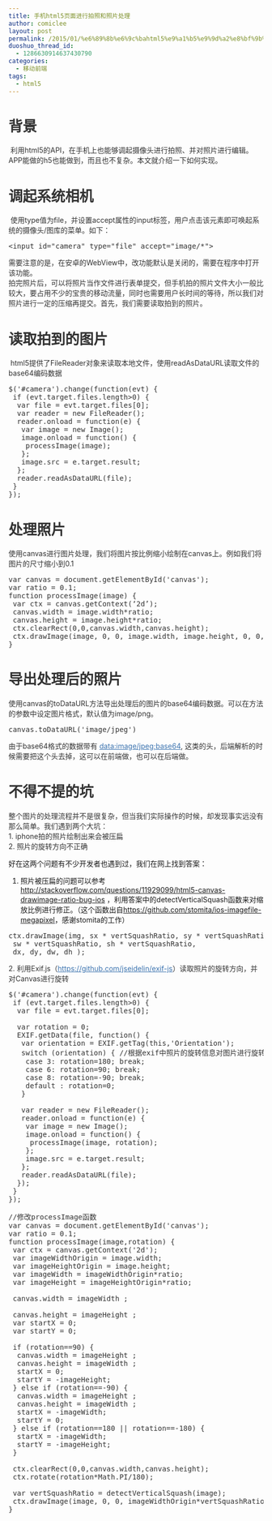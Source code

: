 ```yaml
---
title: 手机html5页面进行拍照和照片处理
author: comiclee
layout: post
permalink: /2015/01/%e6%89%8b%e6%9c%bahtml5%e9%a1%b5%e9%9d%a2%e8%bf%9b%e8%a1%8c%e6%8b%8d%e7%85%a7%e5%92%8c%e7%85%a7%e7%89%87%e5%a4%84%e7%90%86
duoshuo_thread_id:
  - 1286630914637430790
categories:
  - 移动前端
tags:
  - html5
---
```

<h1 id="id-手机html5页面进行拍照和照片处理-背景" style="color: #333333;">
  <strong>背景</strong>
</h1>

<p style="color: #333333;">
   利用html5的API，在手机上也能够调起摄像头进行拍照、并对照片进行编辑。APP能做的h5也能做到，而且也不复杂。本文就介绍一下如何实现。
</p>

<!--more-->

<h1 id="id-手机html5页面进行拍照和照片处理-调起系统相机" style="color: #333333;">
  <strong>调起系统相机</strong>
</h1>

<p style="color: #333333;">
   使用type值为file，并设置accept属性的input标签，用户点击该元素即可唤起系统的摄像头/图库的菜单。如下：
</p>

<pre style="color: #333333;">&lt;input id="camera" type="file" accept="image/*"&gt;</pre>

<div class="table-wrap" style="color: #333333;">
</div>

<p style="color: #333333;">
  需要注意的是，在安卓的WebView中，改功能默认是关闭的，需要在程序中打开该功能。<br /> 拍完照片后，可以将照片当作文件进行表单提交，但手机拍的照片文件大小一般比较大，要占用不少的宝贵的移动流量，同时也需要用户长时间的等待，所以我们对照片进行一定的压缩再提交。首先，我们需要读取拍到的照片。
</p>

<h1 id="id-手机html5页面进行拍照和照片处理-读取拍到的图片" style="color: #333333;">
  <strong>读取拍到的图片</strong>
</h1>

<p style="color: #333333;">
   html5提供了FileReader对象来读取本地文件，使用readAsDataURL读取文件的base64编码数据
</p>

<pre style="color: #333333;">$('#camera').change(function(evt) {
 if (evt.target.files.length&gt;0) {
  var file = evt.target.files[0];
  var reader = new FileReader();
  reader.onload = function(e) {
   var image = new Image();
   image.onload = function() {
    processImage(image);
   };
   image.src = e.target.result;
  };
  reader.readAsDataURL(file);
 }
});</pre>

<h1 id="id-手机html5页面进行拍照和照片处理-处理照片" style="color: #333333;">
  <strong>处理照片</strong>
</h1>

<p style="color: #333333;">
  使用canvas进行图片处理，我们将图片按比例缩小绘制在canvas上。例如我们将图片的尺寸缩小到0.1
</p>

<pre class="table-wrap" style="color: #333333;">var canvas = document.getElementById('canvas');
var ratio = 0.1;
function processImage(image) {
 var ctx = canvas.getContext(‘2d’);
 canvas.width = image.width*ratio;
 canvas.height = image.height*ratio;
 ctx.clearRect(0,0,canvas.width,canvas.height);
 ctx.drawImage(image, 0, 0, image.width, image.height, 0, 0, canvas.width, canvas.height);
}</pre>

<h1 id="id-手机html5页面进行拍照和照片处理-导出处理后的照片" style="color: #333333;">
  <strong>导出处理后的照片</strong>
</h1>

<p style="color: #333333;">
  使用canvas的toDataURL方法导出处理后的图片的base64编码数据。可以在方法的参数中设定图片格式，默认值为image/png。
</p>

<pre class="table-wrap" style="color: #333333;">canvas.toDataURL('image/jpeg')</pre>

<p style="color: #333333;">
  由于base64格式的数据带有 <a class="external-link" style="color: #3b73af;" href="http://dataimage/" target="_blank" rel="nofollow">data:image/jpeg;base64</a>, 这类的头，后端解析的时候需要把这个头去掉，这可以在前端做，也可以在后端做。
</p>

<h1 id="id-手机html5页面进行拍照和照片处理-不得不提的坑" style="color: #333333;">
  <strong>不得不提的坑</strong>
</h1>

<p style="color: #333333;">
  整个图片的处理流程并不是很复杂，但当我们实际操作的时候，却发现事实远没有那么简单。我们遇到两个大坑：<br /> 1. iphone拍的照片绘制出来会被压扁<br /> 2. 照片的旋转方向不正确
</p>

好在这两个问题有不少开发者也遇到过，我们在网上找到答案：  
1. 照片被压扁的问题可以参考<span style="color: #042eee;"><span style="text-decoration: underline;"><a class="external-link" style="color: #3b73af;" href="http://stackoverflow.com/questions/11929099/html5-canvas-drawimage-ratio-bug-ios" target="_blank" rel="nofollow">http://stackoverflow.com/questions/11929099/html5-canvas-drawimage-ratio-bug-ios</a></span></span> ，利用答案中的detectVerticalSquash函数来对缩放比例进行修正。（这个函数出自<span style="color: #042eee;"><span style="text-decoration: underline;"><a class="external-link" style="color: #3b73af;" href="https://github.com/stomita/ios-imagefile-megapixel" target="_blank" rel="nofollow">https://github.com/stomita/ios-imagefile-megapixel</a></span></span>，感谢stomita的工作）

<pre class="table-wrap" style="color: #333333;">ctx.drawImage(img, sx * vertSquashRatio, sy * vertSquashRatio,
 sw * vertSquashRatio, sh * vertSquashRatio,
 dx, dy, dw, dh );</pre>

<p style="color: #333333;">
  2. 利用Exif.js（<span style="color: #042eee;"><span style="text-decoration: underline;"><a class="external-link" style="color: #3b73af;" href="https://github.com/jseidelin/exif-js" target="_blank" rel="nofollow">https://github.com/jseidelin/exif-js</a></span></span>）读取照片的旋转方向，并对Canvas进行旋转
</p>

<pre class="table-wrap" style="color: #333333;">$('#camera').change(function(evt) {
 if (evt.target.files.length&gt;0) {
  var file = evt.target.files[0];
 
  var rotation = 0;
  EXIF.getData(file, function() {
   var orientation = EXIF.getTag(this,'Orientation');
   switch (orientation) { //根据exif中照片的旋转信息对图片进行旋转
    case 3: rotation=180; break;
    case 6: rotation=90; break;
    case 8: rotation=-90; break;
    default : rotation=0;
   }
 
   var reader = new FileReader();
   reader.onload = function(e) {
    var image = new Image();
    image.onload = function() {
     processImage(image, rotation);
    };
    image.src = e.target.result;
   };
   reader.readAsDataURL(file);
  });
 }
});
 
//修改processImage函数
var canvas = document.getElementById('canvas');
var ratio = 0.1;
function processImage(image,rotation) {
 var ctx = canvas.getContext('2d');
 var imageWidthOrigin = image.width;
 var imageHeightOrigin = image.height;
 var imageWidth = imageWidthOrigin*ratio;
 var imageHeight = imageHeightOrigin*ratio;
 
 canvas.width = imageWidth ;
 
 canvas.height = imageHeight ;
 var startX = 0;
 var startY = 0;
 
 if (rotation==90) {
  canvas.width = imageHeight ;
  canvas.height = imageWidth ;
  startX = 0;
  startY = -imageHeight;
 } else if (rotation==-90) {
  canvas.width = imageHeight ;
  canvas.height = imageWidth ;
  startX = -imageWidth;
  startY = 0;
 } else if (rotation==180 || rotation==-180) {
  startX = -imageWidth;
  startY = -imageHeight;
 }
 
 ctx.clearRect(0,0,canvas.width,canvas.height);
 ctx.rotate(rotation*Math.PI/180);
 
 var vertSquashRatio = detectVerticalSquash(image);
 ctx.drawImage(image, 0, 0, imageWidthOrigin*vertSquashRatio, imageHeightOrigin*vertSquashRatio, startX, startY, imageWidth, imageHeight);
}</pre>

<p style="color: #333333;">